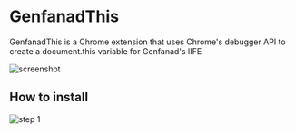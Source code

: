 # GenfanadThis
GenfanadThis is a Chrome extension that uses Chrome's debugger API to create a document.this variable for Genfanad's IIFE

![screenshot](https://gcdnb.pbrd.co/images/XRl78ITVcoPh.png)

## How to install

![step 1](https://gcdnb.pbrd.co/images/D8bEwCJ8POBg.png)
